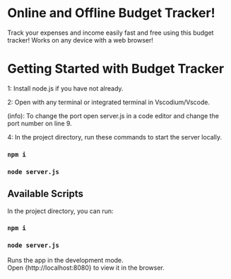 # Online and Offline Budget Tracker!

Track your expenses and income easily fast and free using this budget tracker! Works on any device with a web browser!

# Getting Started with Budget Tracker
1: Install node.js if you have not already.

2: Open with any terminal or integrated terminal in Vscodium/Vscode.

(info): To change the port open server.js in a code editor and change the port number on line 9.

4: In the project directory, run these commands to start the server locally.
### `npm i`
### `node server.js`

## Available Scripts

In the project directory, you can run:

### `npm i`

### `node server.js`

Runs the app in the development mode.\
Open {http://localhost:8080} to view it in the browser.

